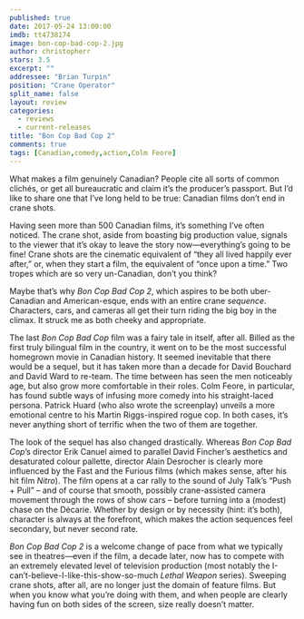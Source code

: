 ```yaml
---
published: true
date: 2017-05-24 13:00:00
imdb: tt4738174
image: bon-cop-bad-cop-2.jpg
author: christopherr
stars: 3.5
excerpt: ""
addressee: "Brian Turpin"
position: "Crane Operator"
split_name: false
layout: review
categories: 
  - reviews
  - current-releases
title: "Bon Cop Bad Cop 2"
comments: true
tags: [Canadian,comedy,action,Colm Feore]
---
```


What makes a film genuinely Canadian? People cite all sorts of common clichés, or get all bureaucratic and claim it’s the producer’s passport. But I’d like to share one that I’ve long held to be true: Canadian films don’t end in crane shots. 

Having seen more than 500 Canadian films, it’s something I’ve often noticed. The crane shot, aside from boasting big production value, signals to the viewer that it’s okay to leave the story now—everything’s going to be fine! Crane shots are the cinematic equivalent of “they all lived happily ever after,” or, when they start a film, the equivalent of “once upon a time.” Two tropes which are so very un-Canadian, don’t you think?

Maybe that’s why _Bon Cop Bad Cop 2_, which aspires to be both uber-Canadian and American-esque, ends with an entire crane _sequence_. Characters, cars, and cameras all get their turn riding the big boy in the climax. It struck me as both cheeky and appropriate.

The last _Bon Cop Bad Cop_ film was a fairy tale in itself, after all. Billed as the first truly bilingual film in the country, it went on to be the most successful homegrown movie in Canadian history. It seemed inevitable that there would be a sequel, but it has taken more than a decade for David Bouchard and David Ward to re-team. The time between has seen the men noticeably age, but also grow more comfortable in their roles. Colm Feore, in particular, has found subtle ways of infusing more comedy into his straight-laced persona. Patrick Huard (who also wrote the screenplay) unveils a more emotional centre to his Martin Riggs-inspired rogue cop. In both cases, it’s never anything short of terrific when the two of them are together. 

The look of the sequel has also changed drastically. Whereas _Bon Cop Bad Cop_’s director Erik Canuel aimed to parallel David Fincher’s aesthetics and desaturated colour pallette, director Alain Desrocher is clearly more influenced by the Fast and the Furious films (which makes sense, after his hit film _Nitro_). The film opens at a car rally to the sound of July Talk’s “Push + Pull” – and of course that smooth, possibly crane-assisted camera movement through the rows of show cars – before turning into a (modest) chase on the Décarie. Whether by design or by necessity (hint: it’s both), character is always at the forefront, which makes the action sequences feel secondary, but never second rate. 

_Bon Cop Bad Cop 2_ is a welcome change of pace from what we typically see in theatres—even if the film, a decade later, now has to compete with an extremely elevated level of television production (most notably the I-can’t-believe-I-like-this-show-so-much _Lethal Weapon_ series). Sweeping crane shots, after all, are no longer just the domain of feature films. But when you know what you’re doing with them, and when people are clearly having fun on both sides of the screen, size really doesn’t matter.